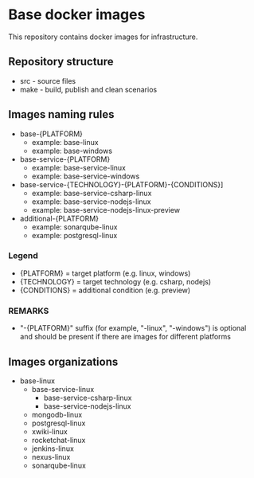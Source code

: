 # Base docker images

This repository contains docker images for infrastructure.

## Repository structure

* src  - source files
* make - build, publish and clean scenarios

## Images naming rules

* base-{PLATFORM}
  * example: base-linux
  * example: base-windows
* base-service-{PLATFORM}
  * example: base-service-linux
  * example: base-service-windows
* base-service-{TECHNOLOGY}-{PLATFORM}-{CONDITIONS}]
  * example: base-service-csharp-linux
  * example: base-service-nodejs-linux
  * example: base-service-nodejs-linux-preview
* additional-{PLATFORM}
  * example: sonarqube-linux
  * example: postgresql-linux

### Legend

* {PLATFORM}   = target platform (e.g. linux, windows)
* {TECHNOLOGY} = target technology (e.g. csharp, nodejs)
* {CONDITIONS} = additional condition (e.g. preview)

### REMARKS

* "-{PLATFORM}" suffix (for example, "-linux", "-windows") is optional and should be present if there are images for different platforms

## Images organizations

* base-linux
  * base-service-linux
    * base-service-csharp-linux
    * base-service-nodejs-linux
  * mongodb-linux
  * postgresql-linux
  * xwiki-linux
  * rocketchat-linux
  * jenkins-linux
  * nexus-linux
  * sonarqube-linux
